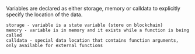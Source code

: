 Variables are declared as either storage, memory or calldata to explicitly specify the location of the data.

    storage - variable is a state variable (store on blockchain)
    memory - variable is in memory and it exists while a function is being called
    calldata - special data location that contains function arguments, only available for external functions
